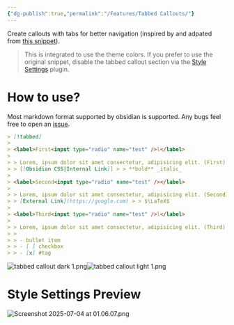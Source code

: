 ```yaml
---
{"dg-publish":true,"permalink":"/Features/Tabbed Callouts/"}
---
```


Create callouts with tabs for better navigation (inspired by and adpated from [this snippet](https://github.com/r-u-s-h-i-k-e-s-h/Obsidian-CSS-Snippets/blob/Collection/Snippets/Callout%20styling%20-%20Tabbed%20callout.md)).

> This is integrated to use the theme colors. If you prefer to use the original snippet, disable the tabbed callout section via the [Style Settings](https://github.com/mgmeyers/obsidian-style-settings) plugin.
# How to use?
Most markdown format supported by obsidian is supported. Any bugs feel free to open an [issue](https://github.com/bellebasso/Minimalists-Paradise/issues).
```markdown
> [!tabbed]
>
> <label>First<input type="radio" name="test" />l</label>
>
> > Lorem, ipsum dolor sit amet consectetur, adipisicing elit. (First)
> > [[Obsidian CSS|Internal Link]] > > **bold** _italic_
>
> <label>Second<input type="radio" name="test" /></label>
>
> > Lorem, ipsum dolor sit amet consectetur, adipisicing elit. (Second)
> > [External Link](https://google.com) > > $\LaTeX$
>
> <label>Third<input type="radio" name="test" />l</label>
>
> > Lorem, ipsum dolor sit amet consectetur, adipisicing elit. (Third)
> >
> > - bullet item
> > - [ ] checkbox
> > - [x] #tag
```
![tabbed callout dark 1.png](/img/user/attachments/tabbed%20callout%20dark%201.png)![tabbed callout light 1.png](/img/user/attachments/tabbed%20callout%20light%201.png)
# Style Settings Preview
![Screenshot 2025-07-04 at 01.06.07.png](/img/user/attachments/Screenshot%202025-07-04%20at%2001.06.07.png)